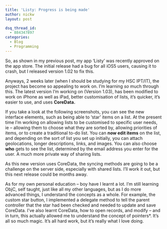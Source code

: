 ```yaml
---
title: 'Listy: Progress is being made'
author: nickw
layout: post

dsq_thread_id:
  - 884347897
categories:
  - Blog
  - Programming
---
```

So, as shown in my previous post, my app &#8216;Listy&#8217; was recently approved on the app store. The initial release had a bug for all iOS5 users, causing it to crash, but I released version 1.02 to fix this.

Anyways, 2 weeks later (when I should be studying for my HSC IPT/IT), the project has become so appealing to work on. I&#8217;m learning *so* much through this. The latest version I&#8217;m working on (Version 1.03), has been modified to work on iPhone as well as iPad, better customisation of lists, it&#8217;s quicker, it&#8217;s easier to use, and uses **CoreData. <!--more-->**

If you take a look at the following screenshots, you can see the new interface elements, such as being able to &#8216;star&#8217; items on a list. At the present time I&#8217;m working on allowing lists to be customised to specific user needs, ie &#8211; allowing them to choose what they are sorted by, allowing priorities of items, or to create a traditional to-do list. You can **now edit items** on the list, and depending on the sort of list you set up initially, you can attach geolocations, longer descriptions, links, and images. You can also choose **who** gets to see the list, determined by the email address you enter for the user. A much more private way of sharing lists.

As this new version uses CoreData, the syncing methods are going to be a challenge on the server side, especially with shared lists. I&#8217;ll work it out, but this next release could be months away.

As for my own personal education &#8211; boy have I learnt a lot. I&#8217;m still learning ObjC, self taught, just like all my other languages, but as I do more advanced things, I understand the concepts as a whole. For example, the custom star button, I implemented a delegate method to tell the parent controller that the star had been checked and needed to update and save CoreData. I&#8217;ve also learnt CoreData, how to open records, and modify &#8211; and in turn, this actually allowed me to understand the concept of pointers*. It&#8217;s all so much magic. It&#8217;s all hard work, but it&#8217;s really what I love doing.
